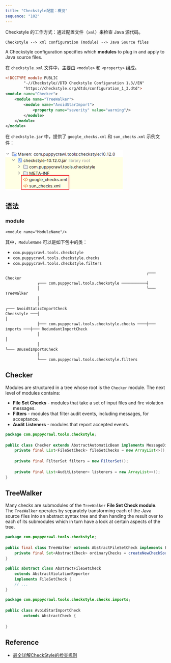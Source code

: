 ```yaml
---
title: "Checkstyle配置：概览"
sequence: "102"
---
```


Checkstyle 的工作方式：通过配置文件（`xml`）来检查 Java 源代码。

```text
Checkstyle --> xml configuration (module) --> Java Source files
```

A Checkstyle configuration specifies which **modules** to plug in and apply to Java source files.

在 `checkstyle.xml` 文件中，主要由 `<module>` 和 `<property>` 组成。

```xml
<!DOCTYPE module PUBLIC
        "-//Checkstyle//DTD Checkstyle Configuration 1.3//EN"
        "https://checkstyle.org/dtds/configuration_1_3.dtd">
<module name="Checker">
    <module name="TreeWalker">
        <module name="AvoidStarImport">
            <property name="severity" value="warning"/>
        </module>
    </module>
</module>
```

在 `checkstyle.jar` 中，提供了 `google_checks.xml` 和 `sun_checks.xml` 示例文件：

![](/assets/images/java/checkstyle/checkstyle-jar-built-in-checks-xml.png)

## 语法

### module

```text
<module name="ModuleName"/>
```

其中，`ModuleName` 可以是如下包中的类：

- `com.puppycrawl.tools.checkstyle`
- `com.puppycrawl.tools.checkstyle.checks`
- `com.puppycrawl.tools.checkstyle.filters`

```text
                                                              ┌─── Checker
              ┌─── com.puppycrawl.tools.checkstyle ───────────┤
              │                                               └─── TreeWalker
              │
              │                                                               ┌─── AvoidStaticImportCheck
Checkstyle ───┤                                                               │
              ├─── com.puppycrawl.tools.checkstyle.checks ────┼─── imports ───┼─── RedundantImportCheck
              │                                                               │
              │                                                               └─── UnusedImportsCheck
              │
              └─── com.puppycrawl.tools.checkstyle.filters
```

## Checker

Modules are structured in a tree whose root is the `Checker` module.
The next level of modules contains:

- **File Set Checks** - modules that take a set of input files and fire violation messages.
- **Filters** - modules that filter audit events, including messages, for acceptance.
- **Audit Listeners** - modules that report accepted events.

```java
package com.puppycrawl.tools.checkstyle;

public class Checker extends AbstractAutomaticBean implements MessageDispatcher, RootModule {
    private final List<FileSetCheck> fileSetChecks = new ArrayList<>();

    private final FilterSet filters = new FilterSet();

    private final List<AuditListener> listeners = new ArrayList<>();
}
```

## TreeWalker

Many checks are submodules of the `TreeWalker` **File Set Check module**.
The `TreeWalker` operates by separately transforming each of the Java source files into an abstract syntax tree and
then handing the result over to each of its submodules which in turn have a look at certain aspects of the tree.

```java
package com.puppycrawl.tools.checkstyle;

public final class TreeWalker extends AbstractFileSetCheck implements ExternalResourceHolder {
    private final Set<AbstractCheck> ordinaryChecks = createNewCheckSortedSet();
}
```

```java
public abstract class AbstractFileSetCheck
    extends AbstractViolationReporter
    implements FileSetCheck {
    // ...
}
```



```java
package com.puppycrawl.tools.checkstyle.checks.imports;

public class AvoidStarImportCheck
        extends AbstractCheck {
    
}
```

## Reference

- [最全详解CheckStyle的检查规则](https://blog.csdn.net/rogerjava/article/details/119322285)

